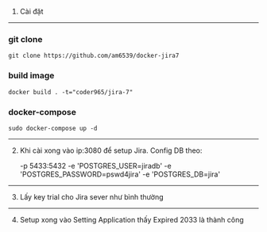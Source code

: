1. Cài đặt

-----
### git clone
```
git clone https://github.com/am6539/docker-jira7
```

### build image
```
docker build . -t="coder965/jira-7"
```

### docker-compose

```
sudo docker-compose up -d
```
-----

2. Khi cài xong vào ip:3080 để setup Jira. Config DB theo:

    -p 5433:5432 
    -e 'POSTGRES_USER=jiradb' 
    -e 'POSTGRES_PASSWORD=pswd4jira' 
    -e 'POSTGRES_DB=jira' 

-----

3. Lấy key trial cho Jira sever như bình thường

-----
4. Setup xong vào Setting Application thấy Expired 2033 là thành công

